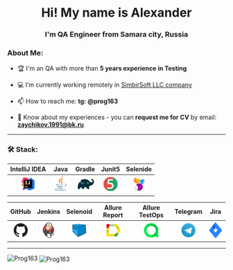 <h1 align="center"> Hi! My name is Alexander</h1>
<h3 align="center">I'm QA Engineer from Samara city, Russia</h3>

<h3> About Me: </h3>

- :trophy: I'm an QA with more than **5 years experience in Testing**

- :computer: I’m currently working remotely in [SimbirSoft LLC company](https://www.simbirsoft.com/en/)

- 📫 How to reach me: **tg: @prog163**

- 📄 Know about my experiences - you can **request me for CV** by email: **zaychikov.1991@bk.ru**

___
<h3>🛠 Stack:</h3>

| IntelliJ IDEA | Java | Gradle | Junit5 | Selenide |
|:------:|:----:|:----:|:------:|:------:|
| <img src="https://github.com/Roman-1990/bip-test/blob/master/img/logo/Intelij_IDEA.png" width="40" height="40"> | <img src="https://github.com/Roman-1990/bip-test/blob/master/img/logo/Java.png" width="40" height="40"> | <img src="https://github.com/Roman-1990/bip-test/blob/master/img/logo/Gradle.png" width="40" height="40"> | <img src="https://github.com/Roman-1990/bip-test/blob/master/img/logo/JUnit5.png" width="40" height="40"> | <img src="https://github.com/Roman-1990/bip-test/blob/master/img/logo/Selenide.png" width="40" height="40"> |

| GitHub | Jenkins | Selenoid | Allure Report | Allure TestOps | Telegram | Jira |
|:------:|:----:|:----:|:------:|:------:|:--------:|:------:|
| <img src="https://github.com/Roman-1990/bip-test/blob/master/img/logo/Github.png" width="40" height="40"> | <img src="https://github.com/Roman-1990/bip-test/blob/master/img/logo/Jenkins.png" width="40" height="40"> | <img src="https://github.com/Roman-1990/bip-test/blob/master/img/logo/Selenoid.png" width="40" height="40"> | <img src="https://github.com/Roman-1990/bip-test/blob/master/img/logo/Allure_Report.png" width="40" height="40"> | <img src="https://github.com/Roman-1990/bip-test/blob/master/img/logo/AllureTestOps.png" width="40" height="40"> | <img src="https://github.com/Roman-1990/bip-test/blob/master/img/logo/Telegram.png" width="40" height="40"> | <img src="https://github.com/Roman-1990/bip-test/blob/master/img/logo/Jira.png" width="40" height="40"> |

___

<p><img align="left" src="https://github-readme-stats.vercel.app/api/top-langs?username=Prog163&theme=radical&show_icons=true&locale=en&layout=normal" alt="Prog163" /></p>

<p>&nbsp;<img align="center" src="https://github-readme-stats.vercel.app/api?username=Prog163&theme=radical&show_icons=true&locale=en" alt="Prog163" /></p>
